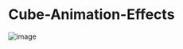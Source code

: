 # Cube-Animation-Effects
![image](https://github.com/navodlakshan/Cube-Animation-Effects/assets/127730980/f34b985a-f20a-4603-8378-cc33019dd5a5)
